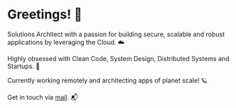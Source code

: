 # Greetings! 👋

Solutions Architect with a passion for building secure, scalable and robust applications by leveraging the Cloud. ☁️

Highly obsessed with Clean Code, System Design, Distributed Systems and Startups. 🎨

Currently working remotely and architecting apps of planet scale! 🪐

Get in touch via [mail](mailto:dev.bhorta@gmail.com). 📬
